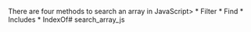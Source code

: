 <p>There are four methods to search an array in JavaScript>
* Filter
* Find
* Includes
* IndexOf#   s e a r c h _ a r r a y _ j s  
 
